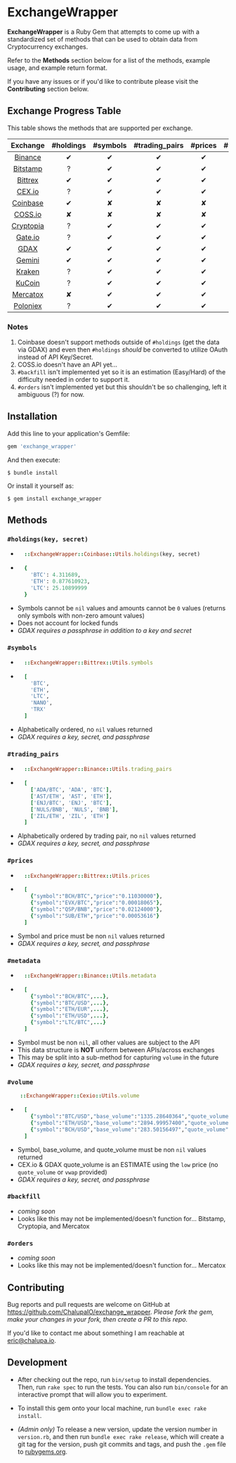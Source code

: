 # ExchangeWrapper

**ExchangeWrapper** is a Ruby Gem that attempts to come up with a standardized set of methods that can be used to obtain data from Cryptocurrency exchanges.

Refer to the **Methods** section below for a list of the methods, example usage, and example return format.

If you have any issues or if you'd like to contribute please visit the **Contributing** section below.


## Exchange Progress Table

This table shows the methods that are supported per exchange.


|  Exchange                                   | #holdings | #symbols | #trading_pairs | #prices | #metadata | #volume | #backfill | #orders
|  :------:                                   | :-------: | :------: | :------------: | :-----: | :-------: | :-----: | :-------: | :-----:
|  [Binance](https://www.binance.com/)        |     ✔     |     ✔    |        ✔       |     ✔   |     ✔     |    ✔    |    Hard   |    ?
|  [Bitstamp](https://www.bitstamp.net/)      |     ?     |     ✔    |        ✔       |     ✔   |     ✔     |    ✔    |     ✘     |    ?
|  [Bittrex](https://bittrex.com/)            |     ✔     |     ✔    |        ✔       |     ✔   |     ✔     |    ✔    |    Hard   |    ?
|  [CEX.io](https://cex.io/)                  |     ?     |     ✔    |        ✔       |     ✔   |     ✔     |    ✔    |    Easy   |    ?
|  [Coinbase](https://www.coinbase.com/)      |     ✔     |     ✘    |        ✘       |     ✘   |     ✘     |    ✘    |     ✘     |    ?
|  [COSS.io](https://coss.io/)                |     ✘     |     ✘    |        ✘       |     ✘   |     ✘     |    ✘    |     ✘     |    ✘
|  [Cryptopia](https://www.cryptopia.co.nz/)  |     ?     |     ✔    |        ✔       |     ✔   |     ✔     |    ✔    |     ✘     |    ?
|  [Gate.io](https://gate.io/)                |     ?     |     ✔    |        ✔       |     ✔   |     ✔     |    ✔    |    Easy   |    ?
|  [GDAX](https://www.gdax.com/)              |     ✔     |     ✔    |        ✔       |     ✔   |     ✔     |    ✔    |    Easy   |    ?
|  [Gemini](https://gemini.com/)              |     ✔     |     ✔    |        ✔       |     ✔   |     ✔     |    ✔    |    Easy   |    ?
|  [Kraken](https://www.kraken.com/)          |     ?     |     ✔    |        ✔       |     ✔   |     ✔     |    ✔    |    Easy   |    ?
|  [KuCoin](https://www.kucoin.com/)          |     ?     |     ✔    |        ✔       |     ✔   |     ✔     |    ✔    |    Hard   |    ?
|  [Mercatox](https://mercatox.com/)          |     ✘     |     ✔    |        ✔       |     ✔   |     ✔     |    ?    |     ✘     |    ✘
|  [Poloniex](https://poloniex.com/)          |     ?     |     ✔    |        ✔       |     ✔   |     ✔     |    ?    |    Easy   |    ?


### Notes
1. Coinbase doesn't support methods outside of `#holdings` (get the data via GDAX) and even then `#holdings` *should* be converted to utilize OAuth instead of API Key/Secret.
2. COSS.io doesn't have an API yet...
3. `#backfill` isn't implemented yet so it is an estimation (Easy/Hard) of the difficulty needed in order to support it.
4. `#orders` isn't implemented yet but this shouldn't be so challenging, left it ambiguous (?) for now.

## Installation

Add this line to your application's Gemfile:

```ruby
gem 'exchange_wrapper'
```

And then execute:

    $ bundle install

Or install it yourself as:

    $ gem install exchange_wrapper


## Methods

### `#holdings(key, secret)`
* ```ruby
    ::ExchangeWrapper::Coinbase::Utils.holdings(key, secret)
  ```
* ```ruby
    {
      'BTC': 4.311689,
      'ETH': 0.877610923,
      'LTC': 25.10899999
    }
  ```
* Symbols cannot be `nil` values and amounts cannot be `0` values (returns only symbols with non-zero amount values)
* Does not account for locked funds
* *GDAX requires a passphrase in addition to a key and secret*

### `#symbols`
* ```ruby
    ::ExchangeWrapper::Bittrex::Utils.symbols
  ```
* ```ruby
    [
      'BTC',
      'ETH',
      'LTC',
      'NANO',
      'TRX'
    ]
  ```
* Alphabetically ordered, no `nil` values returned
* *GDAX requires a key, secret, and passphrase*

### `#trading_pairs`
* ```ruby
    ::ExchangeWrapper::Binance::Utils.trading_pairs
  ```
* ```ruby
    [
      ['ADA/BTC', 'ADA', 'BTC'],
      ['AST/ETH', 'AST', 'ETH'],
      ['ENJ/BTC', 'ENJ', 'BTC'],
      ['NULS/BNB', 'NULS', 'BNB'],
      ['ZIL/ETH', 'ZIL', 'ETH']
    ]
  ```
* Alphabetically ordered by trading pair, no `nil` values returned
* *GDAX requires a key, secret, and passphrase*

### `#prices`
* ```ruby
    ::ExchangeWrapper::Bittrex::Utils.prices
  ```
* ```ruby
    [
      {"symbol":"BCH/BTC","price":"0.11030000"},
      {"symbol":"EVX/BTC","price":"0.00018065"},
      {"symbol":"QSP/BNB","price":"0.02124000"},
      {"symbol":"SUB/ETH","price":"0.00053616"}
    ]
  ```
* Symbol and price must be non `nil` values returned
* *GDAX requires a key, secret, and passphrase*

### `#metadata`
* ```ruby
    ::ExchangeWrapper::Binance::Utils.metadata
  ```
* ```ruby
    [
      {"symbol":"BCH/BTC",...},
      {"symbol":"BTC/USD",...},
      {"symbol":"ETH/EUR",...},
      {"symbol":"ETH/USD",...},
      {"symbol":"LTC/BTC",...}
    ]
  ```
* Symbol must be non `nil`, all other values are subject to the API
* This data structure is **NOT** uniform between APIs/across exchanges
* This may be split into a sub-method for capturing `volume` in the future
* *GDAX requires a key, secret, and passphrase*

### `#volume`
```ruby
    ::ExchangeWrapper::Cexio::Utils.volume
  ```
* ```ruby
    [
      {"symbol":"BTC/USD","base_volume":"1335.28640364","quote_volume":"10558777.2367833"},
      {"symbol":"ETH/USD","base_volume":"2894.99957400","quote_volume":"1595144.765274"},
      {"symbol":"BCH/USD","base_volume":"283.50156497","quote_volume":"270176.99141641"}
    ]
  ```
* Symbol, base_volume, and quote_volume must be non `nil` values returned
* CEX.io & GDAX quote_volume is an ESTIMATE using the `low` price (no `quote_volume` or `vwap` provided)
* *GDAX requires a key, secret, and passphrase*

### `#backfill`
* *coming soon*
* Looks like this may not be implemented/doesn't function for... Bitstamp, Cryptopia, and Mercatox

### `#orders`
* *coming soon*
* Looks like this may not be implemented/doesn't function for... Mercatox


## Contributing

Bug reports and pull requests are welcome on GitHub at https://github.com/ChalupaIO/exchange_wrapper. *Please fork the gem, make your changes in your fork, then create a PR to this repo.*

If you'd like to contact me about something I am reachable at eric@chalupa.io.


## Development

* After checking out the repo, run `bin/setup` to install dependencies. Then, run `rake spec` to run the tests. You can also run `bin/console` for an interactive prompt that will allow you to experiment.

* To install this gem onto your local machine, run `bundle exec rake install`.

* *(Admin only)* To release a new version, update the version number in `version.rb`, and then run `bundle exec rake release`, which will create a git tag for the version, push git commits and tags, and push the `.gem` file to [rubygems.org](https://rubygems.org).
